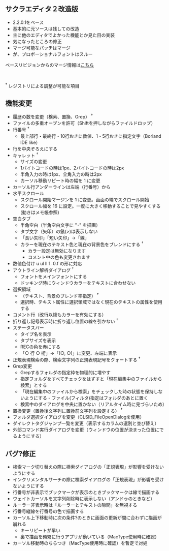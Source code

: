 ## サクラエディタ２改造版
* 2.2.0.1をベース
* 基本的に元ソースは残しての改造
* 主に他のエディタでよかった機能とか見た目の実装
* 気になったところの修正
* マージ可能なパッチはマージ
* が、プロポーショナルフォントはスルー

ベースリビジョンからのマージ情報は[こちら](https://github.com/rabbiteariris/sakura2/blob/master/changes_from_r4011.txt)

<br>

<sup>†</sup> レジストリによる調整が可能な項目

## 機能変更
* 履歴の数を変更（検索、置換、Grep） <sup>†</sup>
* ファイルの多重オープンを許可（Shiftを押しながらファイルドロップ）
* 行番号 <sup>†</sup>
  - 最上部行・最終行・10行おきに数値、1・5行おきに指定文字（Borland IDE like）
* 行を中央ぞろえにする
* キャレット <sup>†</sup>
  - サイズの変更
  - 1バイトコードの時は1px、2バイトコードの時は2px
  - 半角入力の時は1px、全角入力の時は2px
  - カーソル移動リピート時の幅を 1 に変更
* カーソル行アンダーラインは左端（行番号）から
* 水平スクロール
  - スクロール開始マージンを 1 に変更。画面の端でスクロール開始
  - スクロール幅を 16 に設定。一度に大きく移動することで見やすくする (動きはメモ帳参照)
* 空白タブ
  - 半角空白（半角空白文字に "･" を描画）
  - タブ文字（矢印）の鏃(>)は表示しない
  - 「長い矢印」「短い矢印」→「線」
  - カラーを現在のテキスト色と現在の背景色をブレンドにする <sup>†</sup>
    - カラー設定は無効になります
    - コメント中の色も変更されます
* 数値色付け u ul ll 1. 0.f の形に対応
* アウトライン解析ダイアログ <sup>†</sup>
  - フォントをメインフォントにする
  - ドッキング時にウィンドウカラーをテキストに合わせない
* 選択領域
  - （テキスト、背景のブレンド率指定） <sup>†</sup>
  - 選択時、テキスト属性に選択領域ではなく現在のテキストの属性を使用する
* コメント行（改行以降もカラーを有効にする）
* 折り返し記号表示時に折り返し位置の線を引かない <sup>†</sup>
* ステータスバー
  - タイプ名を表示  
  - タブサイズを表示  
  - RECの色を赤にする  
  - 「○ 行 ○ 桁」→「(○, ○)」に変更、左端に表示  
* 正規表現検索の際、検索文字列の正規表現記号をクォートする <sup>†</sup>
* Grep変更
  - Grepするフォルダの指定枠を物理的に増やす
  - 指定フォルダをすべてチェックをはずすと「現在編集中のファイルから検索」とする
  - 「現在編集中のファイルから検索」をチェックした時の状態を保持しないようにする  - ファイル(フィルタ)指定はフォルダのあとに置く
  - 検索中のダイアログを中央に置かない（リアルタイム時に見づらいため）
* 置換変更（置換後文字列に置換前文字列を設定する） <sup>†</sup>
* フォルダ選択ダイアログを変更（CLSID_FileOpenDialogを使用）
* ダイレクトタグジャンプ一覧を変更（表示するカラムの選別と並び替え）
* 外部コマンド実行ダイアログを変更（ウィンドウの位置が決まった位置にでるようにする）

## バグ?修正
* 検索マーク切り替えの際に検索ダイアログの「正規表現」が影響を受けないようにする
* インクリメンタルサーチの際に検索ダイアログの「正規表現」が影響を受けないようにする
* 行番号が非表示でブックマークが表示のときブックマークは線で描画する
* ウェイトカーソルを文字列削除時に表示しない（アンドゥのときなど）
* ルーラー非表示時は「ルーラーとテキストの隙間」を無視する
* 行番号縦線を行番号の色で描画する
* カーソル上下移動時に次の条件?のときに画面の更新が間に合わずに描画が崩れる
  - キーリピートが早い  
  - 裏で描画を頻繁に行うアプリが動いている（MacType使用時に確認）
* カーソル移動時のちらつき（MacType使用時に確認）を暫定で対処
